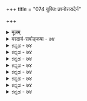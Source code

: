 +++
title = "074 युक्तिः प्रश्नोत्तरादेर्न"

+++
<details><summary>मूलम्</summary>

युक्तिः प्रश्नोत्तरादेर्न हि पुरुषभिदां बुद्धिभेदं च मुक्त्वा तस्माद्व्यूहादिभेदे कतिचन पुरुषाः स्युः परेणानुबद्धाः ।  
तन्न स्वच्छन्दलीलः स्वयमभिनयति स्वान्यतां सर्ववेदी तद्वच्छिष्यादिवृत्तिप्रसृतिमिह सतां शिक्षयन् सानुकम्पः ॥ ७४ ॥
</details>

<details><summary>वरदार्य-सर्वाङ्कषा - ७४</summary>

परव्यूहविभवादयस्साक्षात्परमात्मन एव रूपभेदा इत्येतदाक्षिप्य समाधत्ते - युक्तिरित्यादिना । **प्रश्नोत्तरादेः** =पाञ्चरात्रसंहितासु दृश्यमानस्य, परव्यूहादिरूपेषु परस्परं प्रश्नोत्तरादेः, आदिपदेनोपदेश्योपदेशकत्वादिकं ग्राह्यम्, **पुरुषभिदाम्** = पुरुषभेदम् बुद्धिभेदम् च **मुक्त्वा** = परित्यज्य न **युक्तिः** = युक्तत्वं 



220. 

506 

तन्न स्वच्छन्दलीलः स्वयमभिनयति स्वान्यतां सर्ववेदी 

तद्वत् शिष्यादिवृत्तिप्रसृतिमिह सतां शिक्षयन् सानुकम्पः ॥74॥ ४ 

[ अद्भुतवृत्तान्तादीनां प्रश्नातीतत्वम् ] 

विश्वान्तर्वर्तिबालोदरगतमखिलं कस्य विश्वासभूमिः ? 

तस्मात् औपेन्द्रमीदृक् भवतु रसवशादिन्द्रजालं प्रवृत्तम् । मा भूत् आश्चर्यशक्तेरवितथमिदमित्येव सर्वाप्तसिद्धेः 

व्याघातस्योपशान्तिः तदनुगुणदशाभेदयोगादिभिः स्यात् ॥75॥ 

न हि वक्तुं शक्यम् । तस्मात् व्यूहादिभेदे सहिताः, मिश्रिता वा पुरुषाः **स्युः** = भवेयुः । अज्ञाने खलु प्रश्नः। साक्षात्परमात्मरूपत्वे तेषां न ह्यज्ञानसंभवः । अतः एतानि रूपाणि अज्ञेन जीवेन मिश्रितानि भवेयुः, न तु परमात्मनः शुद्धरूपाणि – इत्याक्षेपः ॥ 

तदेतत्प्रत्याह–तन्नेति । प्रश्नोत्तरादिकं तर्हि कथमिति चेत्, दुर्बलमतीनां समाधानायाह- **स्वच्छन्दलीलः** = स्वेच्छया स्वयं लीलारसमनुभवन् **सर्ववेदी** = सर्वज्ञः **सानुकम्पः** = अनवधिकदयापरतन्त्रो भगवान् **तद्वत्=स्ववत्** =स्वयं यथा तथैव **शिष्यादिवृत्तिप्रसृतिम्** = गुरुशिष्यादिपरंपराक्रमादिकम् **इह** = एतल्लोके **सताम्** = साधूनां **शिक्षयन्** = परिष्कृत्य बोधयन् **स्वान्यताम्** = रूपभेदेन तिष्ठन् स्वयम् **अभिनयति** =प्रश्नोत्तरादिकम् नाटक इवाभिनयति । लोकानुग्रहार्थमेव खलु पाञ्चरात्राद्यागमोपदेशः । अतो गुरुशिष्यक्रममपि शिक्षयितुम् एवमनेकोपायाननुतिष्ठति स भगवानित्यर्थः ॥ 

'एकत्वे सति नानात्वं नानात्वे सति चैकता । अचिन्त्यं ब्रह्मणो रूपं कस्तद्वेदितुमर्हति ॥ ' अथापि चापलं नृणाम् सर्वं ज्ञास्याम्यहं स्वतः । इति माया दुस्त्यजैव न गच्छति पिशाचिका ॥ सर्वमन्यत्परित्यज्य सर्वं तत्पादपद्मयोः । समर्प्यऽस्ते निर्भरो यः स धन्यः सुकृती सुखी ॥ ७४ ॥
</details>


<details><summary>ಕನ್ನಡ - ७४</summary>

[2074 

- 219 - [परव्यूहादिरूपभेददल्लि संशय परिहार युक्तिः प्रशोत्तरार्दन हि पुरुषभदां बुद्दि भेदं च मुक्ता तस्माद्रूहादिभेदे कतिचन पुरुषास्तु परेणानुबद्धाः । तन्न स्वच्छस्थलः स्वयमभिनयति स्वान्यतां सर्ववेदी 

तद्वष्यादिवृत्ति प्रकृतिमिह सतां शिक्षयन् सानुकन्न । - 220- [अद्भुत वृत्तान्तगळ सत्यत्व विश्वानवर्तिबालोदरगतमखिलं कस्य विश्वासभूमिः ! 

तस्मादौपेन्स मीद्भवतु रसवशादिद्द जालं प्रवृत्तं । 

J 

पर व्यूह विषयदल्लि मत्तॊन्दु विरोधवन्नु परिहरिसुत्तारॆ पुरुषभेदां, बुद्धि भेदं च मुक्ता प्रशोत्तरादेः न हि युक्ति - वासुदेव सङ्कर्षणादिगळिगॆ अभेदवे इद्दरॆ, पाञ्चरात्र संहितॆगळल्लि अवरु परस्पर माडिकॊळ्ळुव प्रशोत्तरादिगळु हॊन्दु वुदे इल्ल. आदुदरिन्द परस्पर व्यक्ति भेद, तन्मूलकवाद परस्पर बुद्धिभेद इवॆल्लवू अनिवार्य. 

तस्मात् व्यूहादिभेदे कतिचिन पुरुषाः परेण अनुबद्दा सु--आद कारण व्यूहादिमूर्ति विशेषगळल्लि बेरॆ कॆल आत्मरु पर मात्मनॊन्दिगॆ सेरिरबेकागुत्तदॆ. अवु परमात्मन शुद्ध मूर्तिगळल्ल. 

बेरे जीवांशगळिरुवुदरिन्द ज्ञानतारतम्य तन्मूलक प्रश्नॆगळु सरिहोगुत्तवॆ. परमात्मनू जॊतॆयल्लिरुवुदरिन्द भूतावेशन्याय दिन्द अवन्नु परमात्मरूपवॆन्दु हेळलू तडॆयिल्ल. ऒट्टिनल्लि अवु शुद्ध परमात्मन रूपवल्लवॆन्दे हेळबेकु-ऎम्बुदु शङ्कॆय तात्पर्य 

तत् न- अदु सरियल्ल. मत्तेनॆन्दरॆ - स्वच्छन्दलीलः सर्व वेदी सानुकन्न इह तद्वत् शिष्यादिवृत्तिप्रकृतिं सतां शिक्षयन् स्वान्यतां स्वयं अभिनयति - स्वतन्त्रवागि क्रीडिसुवनू सर्वज्ञनू दयाळुवू आद परमात्मनु ई लोकदल्लि तन्नन्तॆ शिष्टाचार परम्परॆ यन्नु साधुगळिगॆ शिक्षिसुवुदक्कागि, तन्नन्ने तनगिन्तलू बेरॆयागि माडि कॊण्डु हागॆल्ल अभिनयिसुत्तानॆ. आदुदरिन्द ऎरडु मूर्तिगळू पूर्ण शुद्ध परमात्मन मूर्तिगळे आगुत्तवॆ ॥ ७४ ।
</details>


<details><summary>ಕನ್ನಡ - ७४</summary>

[2074 

- 219 - [परव्यूहादिरूपभेददल्लि संशय परिहार युक्तिः प्रशोत्तरार्दन हि पुरुषभदां बुद्दि भेदं च मुक्ता तस्माद्रूहादिभेदे कतिचन पुरुषास्तु परेणानुबद्धाः । तन्न स्वच्छस्थलः स्वयमभिनयति स्वान्यतां सर्ववेदी 

तद्वष्यादिवृत्ति प्रकृतिमिह सतां शिक्षयन् सानुकन्न । - 220- [अद्भुत वृत्तान्तगळ सत्यत्व विश्वानवर्तिबालोदरगतमखिलं कस्य विश्वासभूमिः ! 

तस्मादौपेन्स मीद्भवतु रसवशादिद्द जालं प्रवृत्तं । 

J 

पर व्यूह विषयदल्लि मत्तॊन्दु विरोधवन्नु परिहरिसुत्तारॆ पुरुषभेदां, बुद्धि भेदं च मुक्ता प्रशोत्तरादेः न हि युक्ति - वासुदेव सङ्कर्षणादिगळिगॆ अभेदवे इद्दरॆ, पाञ्चरात्र संहितॆगळल्लि अवरु परस्पर माडिकॊळ्ळुव प्रशोत्तरादिगळु हॊन्दु वुदे इल्ल. आदुदरिन्द परस्पर व्यक्ति भेद, तन्मूलकवाद परस्पर बुद्धिभेद इवॆल्लवू अनिवार्य. 

तस्मात् व्यूहादिभेदे कतिचिन पुरुषाः परेण अनुबद्दा सु--आद कारण व्यूहादिमूर्ति विशेषगळल्लि बेरॆ कॆल आत्मरु पर मात्मनॊन्दिगॆ सेरिरबेकागुत्तदॆ. अवु परमात्मन शुद्ध मूर्तिगळल्ल. 

बेरे जीवांशगळिरुवुदरिन्द ज्ञानतारतम्य तन्मूलक प्रश्नॆगळु सरिहोगुत्तवॆ. परमात्मनू जॊतॆयल्लिरुवुदरिन्द भूतावेशन्याय दिन्द अवन्नु परमात्मरूपवॆन्दु हेळलू तडॆयिल्ल. ऒट्टिनल्लि अवु शुद्ध परमात्मन रूपवल्लवॆन्दे हेळबेकु-ऎम्बुदु शङ्कॆय तात्पर्य 

तत् न- अदु सरियल्ल. मत्तेनॆन्दरॆ - स्वच्छन्दलीलः सर्व वेदी सानुकन्न इह तद्वत् शिष्यादिवृत्तिप्रकृतिं सतां शिक्षयन् स्वान्यतां स्वयं अभिनयति - स्वतन्त्रवागि क्रीडिसुवनू सर्वज्ञनू दयाळुवू आद परमात्मनु ई लोकदल्लि तन्नन्तॆ शिष्टाचार परम्परॆ यन्नु साधुगळिगॆ शिक्षिसुवुदक्कागि, तन्नन्ने तनगिन्तलू बेरॆयागि माडि कॊण्डु हागॆल्ल अभिनयिसुत्तानॆ. आदुदरिन्द ऎरडु मूर्तिगळू पूर्ण शुद्ध परमात्मन मूर्तिगळे आगुत्तवॆ ॥ ७४ ।
</details>



<details><summary>ಕನ್ನಡ - ७४</summary>

[2074 

- 219 - [परव्यूहादिरूपभेददल्लि संशय परिहार युक्तिः प्रशोत्तरार्दन हि पुरुषभदां बुद्दि भेदं च मुक्ता तस्माद्रूहादिभेदे कतिचन पुरुषास्तु परेणानुबद्धाः । तन्न स्वच्छस्थलः स्वयमभिनयति स्वान्यतां सर्ववेदी 

तद्वष्यादिवृत्ति प्रकृतिमिह सतां शिक्षयन् सानुकन्न । - 220- [अद्भुत वृत्तान्तगळ सत्यत्व विश्वानवर्तिबालोदरगतमखिलं कस्य विश्वासभूमिः ! 

तस्मादौपेन्स मीद्भवतु रसवशादिद्द जालं प्रवृत्तं । 

J 

पर व्यूह विषयदल्लि मत्तॊन्दु विरोधवन्नु परिहरिसुत्तारॆ पुरुषभेदां, बुद्धि भेदं च मुक्ता प्रशोत्तरादेः न हि युक्ति - वासुदेव सङ्कर्षणादिगळिगॆ अभेदवे इद्दरॆ, पाञ्चरात्र संहितॆगळल्लि अवरु परस्पर माडिकॊळ्ळुव प्रशोत्तरादिगळु हॊन्दु वुदे इल्ल. आदुदरिन्द परस्पर व्यक्ति भेद, तन्मूलकवाद परस्पर बुद्धिभेद इवॆल्लवू अनिवार्य. 

तस्मात् व्यूहादिभेदे कतिचिन पुरुषाः परेण अनुबद्दा सु--आद कारण व्यूहादिमूर्ति विशेषगळल्लि बेरॆ कॆल आत्मरु पर मात्मनॊन्दिगॆ सेरिरबेकागुत्तदॆ. अवु परमात्मन शुद्ध मूर्तिगळल्ल. 

बेरे जीवांशगळिरुवुदरिन्द ज्ञानतारतम्य तन्मूलक प्रश्नॆगळु सरिहोगुत्तवॆ. परमात्मनू जॊतॆयल्लिरुवुदरिन्द भूतावेशन्याय दिन्द अवन्नु परमात्मरूपवॆन्दु हेळलू तडॆयिल्ल. ऒट्टिनल्लि अवु शुद्ध परमात्मन रूपवल्लवॆन्दे हेळबेकु-ऎम्बुदु शङ्कॆय तात्पर्य 

तत् न- अदु सरियल्ल. मत्तेनॆन्दरॆ - स्वच्छन्दलीलः सर्व वेदी सानुकन्न इह तद्वत् शिष्यादिवृत्तिप्रकृतिं सतां शिक्षयन् स्वान्यतां स्वयं अभिनयति - स्वतन्त्रवागि क्रीडिसुवनू सर्वज्ञनू दयाळुवू आद परमात्मनु ई लोकदल्लि तन्नन्तॆ शिष्टाचार परम्परॆ यन्नु साधुगळिगॆ शिक्षिसुवुदक्कागि, तन्नन्ने तनगिन्तलू बेरॆयागि माडि कॊण्डु हागॆल्ल अभिनयिसुत्तानॆ. आदुदरिन्द ऎरडु मूर्तिगळू पूर्ण शुद्ध परमात्मन मूर्तिगळे आगुत्तवॆ ॥ ७४ ।
</details>


<details><summary>ಕನ್ನಡ - ७४</summary>

[2074 

- 219 - [परव्यूहादिरूपभेददल्लि संशय परिहार युक्तिः प्रशोत्तरार्दन हि पुरुषभदां बुद्दि भेदं च मुक्ता तस्माद्रूहादिभेदे कतिचन पुरुषास्तु परेणानुबद्धाः । तन्न स्वच्छस्थलः स्वयमभिनयति स्वान्यतां सर्ववेदी 

तद्वष्यादिवृत्ति प्रकृतिमिह सतां शिक्षयन् सानुकन्न । - 220- [अद्भुत वृत्तान्तगळ सत्यत्व विश्वानवर्तिबालोदरगतमखिलं कस्य विश्वासभूमिः ! 

तस्मादौपेन्स मीद्भवतु रसवशादिद्द जालं प्रवृत्तं । 

J 

पर व्यूह विषयदल्लि मत्तॊन्दु विरोधवन्नु परिहरिसुत्तारॆ पुरुषभेदां, बुद्धि भेदं च मुक्ता प्रशोत्तरादेः न हि युक्ति - वासुदेव सङ्कर्षणादिगळिगॆ अभेदवे इद्दरॆ, पाञ्चरात्र संहितॆगळल्लि अवरु परस्पर माडिकॊळ्ळुव प्रशोत्तरादिगळु हॊन्दु वुदे इल्ल. आदुदरिन्द परस्पर व्यक्ति भेद, तन्मूलकवाद परस्पर बुद्धिभेद इवॆल्लवू अनिवार्य. 

तस्मात् व्यूहादिभेदे कतिचिन पुरुषाः परेण अनुबद्दा सु--आद कारण व्यूहादिमूर्ति विशेषगळल्लि बेरॆ कॆल आत्मरु पर मात्मनॊन्दिगॆ सेरिरबेकागुत्तदॆ. अवु परमात्मन शुद्ध मूर्तिगळल्ल. 

बेरे जीवांशगळिरुवुदरिन्द ज्ञानतारतम्य तन्मूलक प्रश्नॆगळु सरिहोगुत्तवॆ. परमात्मनू जॊतॆयल्लिरुवुदरिन्द भूतावेशन्याय दिन्द अवन्नु परमात्मरूपवॆन्दु हेळलू तडॆयिल्ल. ऒट्टिनल्लि अवु शुद्ध परमात्मन रूपवल्लवॆन्दे हेळबेकु-ऎम्बुदु शङ्कॆय तात्पर्य 

तत् न- अदु सरियल्ल. मत्तेनॆन्दरॆ - स्वच्छन्दलीलः सर्व वेदी सानुकन्न इह तद्वत् शिष्यादिवृत्तिप्रकृतिं सतां शिक्षयन् स्वान्यतां स्वयं अभिनयति - स्वतन्त्रवागि क्रीडिसुवनू सर्वज्ञनू दयाळुवू आद परमात्मनु ई लोकदल्लि तन्नन्तॆ शिष्टाचार परम्परॆ यन्नु साधुगळिगॆ शिक्षिसुवुदक्कागि, तन्नन्ने तनगिन्तलू बेरॆयागि माडि कॊण्डु हागॆल्ल अभिनयिसुत्तानॆ. आदुदरिन्द ऎरडु मूर्तिगळू पूर्ण शुद्ध परमात्मन मूर्तिगळे आगुत्तवॆ ॥ ७४ ।
</details>



<details><summary>ಕನ್ನಡ - ७४</summary>

[2074 

- 219 - [परव्यूहादिरूपभेददल्लि संशय परिहार युक्तिः प्रशोत्तरार्दन हि पुरुषभदां बुद्दि भेदं च मुक्ता तस्माद्रूहादिभेदे कतिचन पुरुषास्तु परेणानुबद्धाः । तन्न स्वच्छस्थलः स्वयमभिनयति स्वान्यतां सर्ववेदी 

तद्वष्यादिवृत्ति प्रकृतिमिह सतां शिक्षयन् सानुकन्न । - 220- [अद्भुत वृत्तान्तगळ सत्यत्व विश्वानवर्तिबालोदरगतमखिलं कस्य विश्वासभूमिः ! 

तस्मादौपेन्स मीद्भवतु रसवशादिद्द जालं प्रवृत्तं । 

J 

पर व्यूह विषयदल्लि मत्तॊन्दु विरोधवन्नु परिहरिसुत्तारॆ पुरुषभेदां, बुद्धि भेदं च मुक्ता प्रशोत्तरादेः न हि युक्ति - वासुदेव सङ्कर्षणादिगळिगॆ अभेदवे इद्दरॆ, पाञ्चरात्र संहितॆगळल्लि अवरु परस्पर माडिकॊळ्ळुव प्रशोत्तरादिगळु हॊन्दु वुदे इल्ल. आदुदरिन्द परस्पर व्यक्ति भेद, तन्मूलकवाद परस्पर बुद्धिभेद इवॆल्लवू अनिवार्य. 

तस्मात् व्यूहादिभेदे कतिचिन पुरुषाः परेण अनुबद्दा सु--आद कारण व्यूहादिमूर्ति विशेषगळल्लि बेरॆ कॆल आत्मरु पर मात्मनॊन्दिगॆ सेरिरबेकागुत्तदॆ. अवु परमात्मन शुद्ध मूर्तिगळल्ल. 

बेरे जीवांशगळिरुवुदरिन्द ज्ञानतारतम्य तन्मूलक प्रश्नॆगळु सरिहोगुत्तवॆ. परमात्मनू जॊतॆयल्लिरुवुदरिन्द भूतावेशन्याय दिन्द अवन्नु परमात्मरूपवॆन्दु हेळलू तडॆयिल्ल. ऒट्टिनल्लि अवु शुद्ध परमात्मन रूपवल्लवॆन्दे हेळबेकु-ऎम्बुदु शङ्कॆय तात्पर्य 

तत् न- अदु सरियल्ल. मत्तेनॆन्दरॆ - स्वच्छन्दलीलः सर्व वेदी सानुकन्न इह तद्वत् शिष्यादिवृत्तिप्रकृतिं सतां शिक्षयन् स्वान्यतां स्वयं अभिनयति - स्वतन्त्रवागि क्रीडिसुवनू सर्वज्ञनू दयाळुवू आद परमात्मनु ई लोकदल्लि तन्नन्तॆ शिष्टाचार परम्परॆ यन्नु साधुगळिगॆ शिक्षिसुवुदक्कागि, तन्नन्ने तनगिन्तलू बेरॆयागि माडि कॊण्डु हागॆल्ल अभिनयिसुत्तानॆ. आदुदरिन्द ऎरडु मूर्तिगळू पूर्ण शुद्ध परमात्मन मूर्तिगळे आगुत्तवॆ ॥ ७४ ।
</details>


<details><summary>ಕನ್ನಡ - ७४</summary>

[2074 

- 219 - [परव्यूहादिरूपभेददल्लि संशय परिहार युक्तिः प्रशोत्तरार्दन हि पुरुषभदां बुद्दि भेदं च मुक्ता तस्माद्रूहादिभेदे कतिचन पुरुषास्तु परेणानुबद्धाः । तन्न स्वच्छस्थलः स्वयमभिनयति स्वान्यतां सर्ववेदी 

तद्वष्यादिवृत्ति प्रकृतिमिह सतां शिक्षयन् सानुकन्न । - 220- [अद्भुत वृत्तान्तगळ सत्यत्व विश्वानवर्तिबालोदरगतमखिलं कस्य विश्वासभूमिः ! 

तस्मादौपेन्स मीद्भवतु रसवशादिद्द जालं प्रवृत्तं । 

J 

पर व्यूह विषयदल्लि मत्तॊन्दु विरोधवन्नु परिहरिसुत्तारॆ पुरुषभेदां, बुद्धि भेदं च मुक्ता प्रशोत्तरादेः न हि युक्ति - वासुदेव सङ्कर्षणादिगळिगॆ अभेदवे इद्दरॆ, पाञ्चरात्र संहितॆगळल्लि अवरु परस्पर माडिकॊळ्ळुव प्रशोत्तरादिगळु हॊन्दु वुदे इल्ल. आदुदरिन्द परस्पर व्यक्ति भेद, तन्मूलकवाद परस्पर बुद्धिभेद इवॆल्लवू अनिवार्य. 

तस्मात् व्यूहादिभेदे कतिचिन पुरुषाः परेण अनुबद्दा सु--आद कारण व्यूहादिमूर्ति विशेषगळल्लि बेरॆ कॆल आत्मरु पर मात्मनॊन्दिगॆ सेरिरबेकागुत्तदॆ. अवु परमात्मन शुद्ध मूर्तिगळल्ल. 

बेरे जीवांशगळिरुवुदरिन्द ज्ञानतारतम्य तन्मूलक प्रश्नॆगळु सरिहोगुत्तवॆ. परमात्मनू जॊतॆयल्लिरुवुदरिन्द भूतावेशन्याय दिन्द अवन्नु परमात्मरूपवॆन्दु हेळलू तडॆयिल्ल. ऒट्टिनल्लि अवु शुद्ध परमात्मन रूपवल्लवॆन्दे हेळबेकु-ऎम्बुदु शङ्कॆय तात्पर्य 

तत् न- अदु सरियल्ल. मत्तेनॆन्दरॆ - स्वच्छन्दलीलः सर्व वेदी सानुकन्न इह तद्वत् शिष्यादिवृत्तिप्रकृतिं सतां शिक्षयन् स्वान्यतां स्वयं अभिनयति - स्वतन्त्रवागि क्रीडिसुवनू सर्वज्ञनू दयाळुवू आद परमात्मनु ई लोकदल्लि तन्नन्तॆ शिष्टाचार परम्परॆ यन्नु साधुगळिगॆ शिक्षिसुवुदक्कागि, तन्नन्ने तनगिन्तलू बेरॆयागि माडि कॊण्डु हागॆल्ल अभिनयिसुत्तानॆ. आदुदरिन्द ऎरडु मूर्तिगळू पूर्ण शुद्ध परमात्मन मूर्तिगळे आगुत्तवॆ ॥ ७४ ।
</details>



<details><summary>ಕನ್ನಡ - ७४</summary>

[2074 

- 219 - [परव्यूहादिरूपभेददल्लि संशय परिहार युक्तिः प्रशोत्तरार्दन हि पुरुषभदां बुद्दि भेदं च मुक्ता तस्माद्रूहादिभेदे कतिचन पुरुषास्तु परेणानुबद्धाः । तन्न स्वच्छस्थलः स्वयमभिनयति स्वान्यतां सर्ववेदी 

तद्वष्यादिवृत्ति प्रकृतिमिह सतां शिक्षयन् सानुकन्न । - 220- [अद्भुत वृत्तान्तगळ सत्यत्व विश्वानवर्तिबालोदरगतमखिलं कस्य विश्वासभूमिः ! 

तस्मादौपेन्स मीद्भवतु रसवशादिद्द जालं प्रवृत्तं । 

J 

पर व्यूह विषयदल्लि मत्तॊन्दु विरोधवन्नु परिहरिसुत्तारॆ पुरुषभेदां, बुद्धि भेदं च मुक्ता प्रशोत्तरादेः न हि युक्ति - वासुदेव सङ्कर्षणादिगळिगॆ अभेदवे इद्दरॆ, पाञ्चरात्र संहितॆगळल्लि अवरु परस्पर माडिकॊळ्ळुव प्रशोत्तरादिगळु हॊन्दु वुदे इल्ल. आदुदरिन्द परस्पर व्यक्ति भेद, तन्मूलकवाद परस्पर बुद्धिभेद इवॆल्लवू अनिवार्य. 

तस्मात् व्यूहादिभेदे कतिचिन पुरुषाः परेण अनुबद्दा सु--आद कारण व्यूहादिमूर्ति विशेषगळल्लि बेरॆ कॆल आत्मरु पर मात्मनॊन्दिगॆ सेरिरबेकागुत्तदॆ. अवु परमात्मन शुद्ध मूर्तिगळल्ल. 

बेरे जीवांशगळिरुवुदरिन्द ज्ञानतारतम्य तन्मूलक प्रश्नॆगळु सरिहोगुत्तवॆ. परमात्मनू जॊतॆयल्लिरुवुदरिन्द भूतावेशन्याय दिन्द अवन्नु परमात्मरूपवॆन्दु हेळलू तडॆयिल्ल. ऒट्टिनल्लि अवु शुद्ध परमात्मन रूपवल्लवॆन्दे हेळबेकु-ऎम्बुदु शङ्कॆय तात्पर्य 

तत् न- अदु सरियल्ल. मत्तेनॆन्दरॆ - स्वच्छन्दलीलः सर्व वेदी सानुकन्न इह तद्वत् शिष्यादिवृत्तिप्रकृतिं सतां शिक्षयन् स्वान्यतां स्वयं अभिनयति - स्वतन्त्रवागि क्रीडिसुवनू सर्वज्ञनू दयाळुवू आद परमात्मनु ई लोकदल्लि तन्नन्तॆ शिष्टाचार परम्परॆ यन्नु साधुगळिगॆ शिक्षिसुवुदक्कागि, तन्नन्ने तनगिन्तलू बेरॆयागि माडि कॊण्डु हागॆल्ल अभिनयिसुत्तानॆ. आदुदरिन्द ऎरडु मूर्तिगळू पूर्ण शुद्ध परमात्मन मूर्तिगळे आगुत्तवॆ ॥ ७४ ।
</details>


<details><summary>ಕನ್ನಡ - ७४</summary>

[2074 

- 219 - [परव्यूहादिरूपभेददल्लि संशय परिहार युक्तिः प्रशोत्तरार्दन हि पुरुषभदां बुद्दि भेदं च मुक्ता तस्माद्रूहादिभेदे कतिचन पुरुषास्तु परेणानुबद्धाः । तन्न स्वच्छस्थलः स्वयमभिनयति स्वान्यतां सर्ववेदी 

तद्वष्यादिवृत्ति प्रकृतिमिह सतां शिक्षयन् सानुकन्न । - 220- [अद्भुत वृत्तान्तगळ सत्यत्व विश्वानवर्तिबालोदरगतमखिलं कस्य विश्वासभूमिः ! 

तस्मादौपेन्स मीद्भवतु रसवशादिद्द जालं प्रवृत्तं । 

J 

पर व्यूह विषयदल्लि मत्तॊन्दु विरोधवन्नु परिहरिसुत्तारॆ पुरुषभेदां, बुद्धि भेदं च मुक्ता प्रशोत्तरादेः न हि युक्ति - वासुदेव सङ्कर्षणादिगळिगॆ अभेदवे इद्दरॆ, पाञ्चरात्र संहितॆगळल्लि अवरु परस्पर माडिकॊळ्ळुव प्रशोत्तरादिगळु हॊन्दु वुदे इल्ल. आदुदरिन्द परस्पर व्यक्ति भेद, तन्मूलकवाद परस्पर बुद्धिभेद इवॆल्लवू अनिवार्य. 

तस्मात् व्यूहादिभेदे कतिचिन पुरुषाः परेण अनुबद्दा सु--आद कारण व्यूहादिमूर्ति विशेषगळल्लि बेरॆ कॆल आत्मरु पर मात्मनॊन्दिगॆ सेरिरबेकागुत्तदॆ. अवु परमात्मन शुद्ध मूर्तिगळल्ल. 

बेरे जीवांशगळिरुवुदरिन्द ज्ञानतारतम्य तन्मूलक प्रश्नॆगळु सरिहोगुत्तवॆ. परमात्मनू जॊतॆयल्लिरुवुदरिन्द भूतावेशन्याय दिन्द अवन्नु परमात्मरूपवॆन्दु हेळलू तडॆयिल्ल. ऒट्टिनल्लि अवु शुद्ध परमात्मन रूपवल्लवॆन्दे हेळबेकु-ऎम्बुदु शङ्कॆय तात्पर्य 

तत् न- अदु सरियल्ल. मत्तेनॆन्दरॆ - स्वच्छन्दलीलः सर्व वेदी सानुकन्न इह तद्वत् शिष्यादिवृत्तिप्रकृतिं सतां शिक्षयन् स्वान्यतां स्वयं अभिनयति - स्वतन्त्रवागि क्रीडिसुवनू सर्वज्ञनू दयाळुवू आद परमात्मनु ई लोकदल्लि तन्नन्तॆ शिष्टाचार परम्परॆ यन्नु साधुगळिगॆ शिक्षिसुवुदक्कागि, तन्नन्ने तनगिन्तलू बेरॆयागि माडि कॊण्डु हागॆल्ल अभिनयिसुत्तानॆ. आदुदरिन्द ऎरडु मूर्तिगळू पूर्ण शुद्ध परमात्मन मूर्तिगळे आगुत्तवॆ ॥ ७४ ।
</details>


